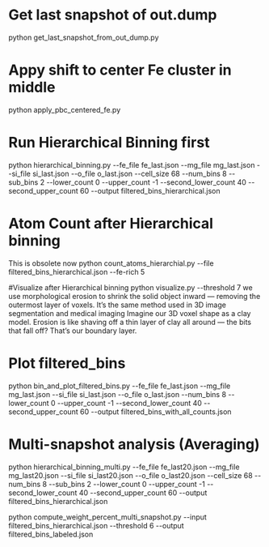 # Get last snapshot of out.dump
python get_last_snapshot_from_out_dump.py

# Appy shift to center Fe cluster in middle
python apply_pbc_centered_fe.py

# Run Hierarchical Binning first
python hierarchical_binning.py   --fe_file fe_last.json   --mg_file mg_last.json   --si_file si_last.json   --o_file o_last.json   --cell_size 68   --num_bins 8   --sub_bins 2   --lower_count 0   --upper_count -1   --second_lower_count 40   --second_upper_count 60   --output filtered_bins_hierarchical.json

# Atom Count after Hierarchical binning
This is obsolete now
python count_atoms_hierarchial.py --file filtered_bins_hierarchical.json --fe-rich 5


#Visualize after Hierarchical binning
python visualize.py --threshold 7
we use morphological erosion to shrink the solid object inward — removing the outermost layer of voxels.
It’s the same method used in 3D image segmentation and medical imaging
Imagine our 3D voxel shape as a clay model.
Erosion is like shaving off a thin layer of clay all around — the bits that fall off? That’s our boundary layer.


# Plot filtered_bins
python bin_and_plot_filtered_bins.py   --fe_file fe_last.json   --mg_file mg_last.json   --si_file si_last.json   --o_file o_last.json   --num_bins 8   --lower_count 0   --upper_count -1   --second_lower_count 40   --second_upper_count 60   --output filtered_bins_with_all_counts.json

# Multi-snapshot analysis (Averaging)

python hierarchical_binning_multi.py   --fe_file fe_last20.json   --mg_file mg_last20.json   --si_file si_last20.json   --o_file o_last20.json   --cell_size 68   --num_bins 8   --sub_bins 2   --lower_count 0   --upper_count -1   --second_lower_count 40   --second_upper_count 60   --output filtered_bins_hierarchical.json

 python compute_weight_percent_multi_snapshot.py  --input filtered_bins_hierarchical.json   --threshold 6   --output filtered_bins_labeled.json
